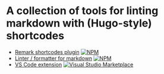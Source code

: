 # A collection of tools for linting markdown with (Hugo-style) shortcodes

-   [Remark shortcodes plugin](https://github.com/HitkoDev/md-shortcodes-lint/tree/master/packages/remark-hugo-shortcodes) [![NPM](https://flat.badgen.net/npm/v/remark-hugo-shortcodes?color=blue)](https://www.npmjs.com/package/remark-hugo-shortcodes)
-   [Linter / formatter for markdown](https://github.com/HitkoDev/md-shortcodes-lint/tree/master/packages/remark-hugo-lint) [![NPM](https://flat.badgen.net/npm/v/remark-hugo-lint?color=blue)](https://www.npmjs.com/package/remark-hugo-lint)
-   [VS Code extension](https://github.com/HitkoDev/md-shortcodes-lint/tree/master/packages/vscode-remark-hugo) [![Visual Studio Marketplace](https://flat.badgen.net/vs-marketplace/v/HitkoDev.vscode-remark-hugo?color=blue)](https://marketplace.visualstudio.com/items?itemName=HitkoDev.vscode-remark-hugo)

